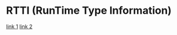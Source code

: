 # RTTI (RunTime Type Information)

[link 1](https://www.devmedia.com.br/rtti-no-dia-a-dia-artigo-clube-delphi-113/15245)
[link 2](https://drgarcia1986.wordpress.com/2012/11/08/conhecendo-um-pouco-da-rtti-parte-i/)

